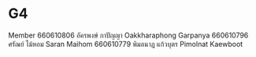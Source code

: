 # G4
Member
660610806 อัครพงษ์ กาปัญญา Oakkharaphong Garpanya
660610796 ศรัณย์ ไม้หอม Saran Maihom
660610779 พิมลนาฏ แก้วบุตร Pimolnat Kaewboot
